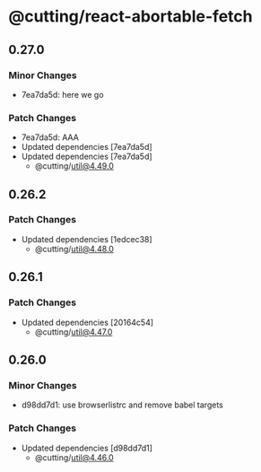 # @cutting/react-abortable-fetch

## 0.27.0

### Minor Changes

- 7ea7da5d: here we go

### Patch Changes

- 7ea7da5d: AAA
- Updated dependencies [7ea7da5d]
- Updated dependencies [7ea7da5d]
  - @cutting/util@4.49.0

## 0.26.2

### Patch Changes

- Updated dependencies [1edcec38]
  - @cutting/util@4.48.0

## 0.26.1

### Patch Changes

- Updated dependencies [20164c54]
  - @cutting/util@4.47.0

## 0.26.0

### Minor Changes

- d98dd7d1: use browserlistrc and remove babel targets

### Patch Changes

- Updated dependencies [d98dd7d1]
  - @cutting/util@4.46.0
